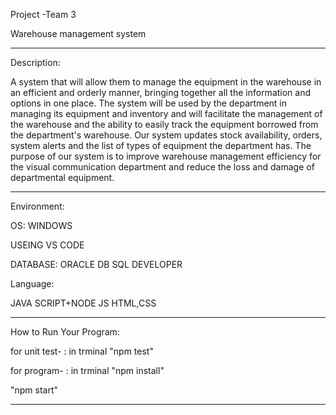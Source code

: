 Project -Team 3
 
Warehouse management system

___________________________________________________________________

Description:

A system that will allow them to manage the equipment in the warehouse in an efficient and orderly manner, bringing together all the information and options in one place. 
The system will be used by the department in managing its equipment and inventory and will facilitate the management of the warehouse and the ability to easily track the equipment borrowed from the department's warehouse.
 Our system updates stock availability, orders, system alerts and the list of types of equipment the department has.
 The purpose of our system is to improve warehouse management efficiency for the visual communication department and reduce the loss and damage of departmental equipment.
___________________________________________________________________

Environment:

OS: WINDOWS

USEING VS CODE

DATABASE:
ORACLE DB
SQL DEVELOPER

Language:

JAVA SCRIPT+NODE JS
HTML,CSS

_________________________________________________________________

How to Run Your Program:

for unit test-
: in trminal
"npm test"

for program-
: in trminal
"npm install"

"npm start"
   
____________________________________________________________________
